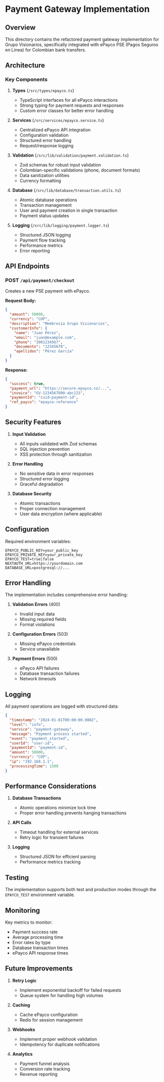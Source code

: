 # Payment Gateway Implementation

## Overview

This directory contains the refactored payment gateway implementation for Grupo Visionarios, specifically integrated with ePayco PSE (Pagos Seguros en Línea) for Colombian bank transfers.

## Architecture

### Key Components

1. **Types** (`/src/types/epayco.ts`)
   - TypeScript interfaces for all ePayco interactions
   - Strong typing for payment requests and responses
   - Custom error classes for better error handling

2. **Services** (`/src/services/epayco.service.ts`)
   - Centralized ePayco API integration
   - Configuration validation
   - Structured error handling
   - Request/response logging

3. **Validation** (`/src/lib/validation/payment.validation.ts`)
   - Zod schemas for robust input validation
   - Colombian-specific validations (phone, document formats)
   - Data sanitization utilities
   - Currency formatting

4. **Database** (`/src/lib/database/transaction.utils.ts`)
   - Atomic database operations
   - Transaction management
   - User and payment creation in single transaction
   - Payment status updates

5. **Logging** (`/src/lib/logging/payment.logger.ts`)
   - Structured JSON logging
   - Payment flow tracking
   - Performance metrics
   - Error reporting

## API Endpoints

### POST `/api/payment/checkout`

Creates a new PSE payment with ePayco.

**Request Body:**
```json
{
  "amount": 50000,
  "currency": "COP",
  "description": "Membresía Grupo Visionarios",
  "customerInfo": {
    "name": "Juan Pérez",
    "email": "juan@example.com",
    "phone": "3001234567",
    "documento": "12345678",
    "apellidos": "Pérez García"
  }
}
```

**Response:**
```json
{
  "success": true,
  "payment_url": "https://secure.epayco.co/...",
  "invoice": "GV-1234567890-abc123",
  "paymentId": "cuid-payment-id",
  "ref_payco": "epayco-reference"
}
```

## Security Features

1. **Input Validation**
   - All inputs validated with Zod schemas
   - SQL injection prevention
   - XSS protection through sanitization

2. **Error Handling**
   - No sensitive data in error responses
   - Structured error logging
   - Graceful degradation

3. **Database Security**
   - Atomic transactions
   - Proper connection management
   - User data encryption (where applicable)

## Configuration

Required environment variables:

```env
EPAYCO_PUBLIC_KEY=your_public_key
EPAYCO_PRIVATE_KEY=your_private_key
EPAYCO_TEST=true|false
NEXTAUTH_URL=https://yourdomain.com
DATABASE_URL=postgresql://...
```

## Error Handling

The implementation includes comprehensive error handling:

1. **Validation Errors** (400)
   - Invalid input data
   - Missing required fields
   - Format violations

2. **Configuration Errors** (503)
   - Missing ePayco credentials
   - Service unavailable

3. **Payment Errors** (500)
   - ePayco API failures
   - Database transaction failures
   - Network timeouts

## Logging

All payment operations are logged with structured data:

```json
{
  "timestamp": "2024-01-01T00:00:00.000Z",
  "level": "info",
  "service": "payment-gateway",
  "message": "Payment process started",
  "event": "payment_started",
  "userId": "user-id",
  "paymentId": "payment-id",
  "amount": 50000,
  "currency": "COP",
  "ip": "192.168.1.1",
  "processingTime": 1500
}
```

## Performance Considerations

1. **Database Transactions**
   - Atomic operations minimize lock time
   - Proper error handling prevents hanging transactions

2. **API Calls**
   - Timeout handling for external services
   - Retry logic for transient failures

3. **Logging**
   - Structured JSON for efficient parsing
   - Performance metrics tracking

## Testing

The implementation supports both test and production modes through the `EPAYCO_TEST` environment variable.

## Monitoring

Key metrics to monitor:

- Payment success rate
- Average processing time
- Error rates by type
- Database transaction times
- ePayco API response times

## Future Improvements

1. **Retry Logic**
   - Implement exponential backoff for failed requests
   - Queue system for handling high volumes

2. **Caching**
   - Cache ePayco configuration
   - Redis for session management

3. **Webhooks**
   - Implement proper webhook validation
   - Idempotency for duplicate notifications

4. **Analytics**
   - Payment funnel analysis
   - Conversion rate tracking
   - Revenue reporting